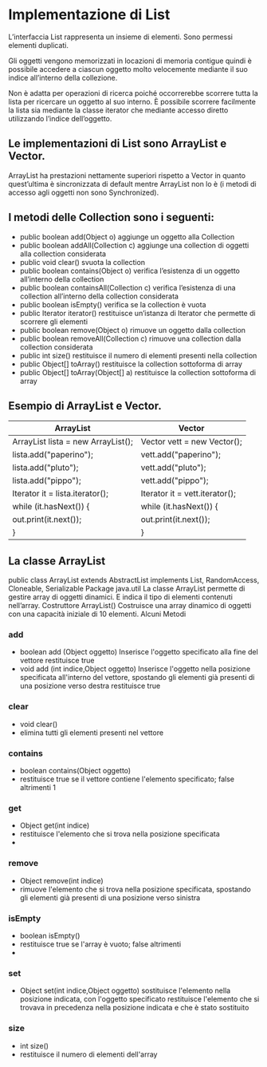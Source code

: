 # Implementazione di List

L’interfaccia List rappresenta un insieme di elementi. Sono permessi elementi duplicati.

Gli oggetti vengono memorizzati in locazioni di memoria contigue quindi è possibile accedere a ciascun oggetto molto velocemente mediante il suo indice all’interno della collezione. 

Non è adatta per operazioni di ricerca poiché occorrerebbe scorrere tutta la lista per ricercare un oggetto al suo interno. È possibile scorrere facilmente la lista sia mediante la classe iterator che mediante accesso diretto utilizzando l’indice dell’oggetto.

## Le implementazioni di List sono ArrayList e Vector.

ArrayList ha prestazioni nettamente superiori rispetto a Vector in quanto quest’ultima è sincronizzata di default mentre ArrayList non lo è (i metodi di accesso agli oggetti non sono Synchronized).


## I metodi delle Collection sono i seguenti:

* public boolean add(Object o)
aggiunge un oggetto alla Collection
* public boolean addAll(Collection c)
aggiunge una collection di oggetti alla collection considerata
* public void clear()
svuota la collection
* public boolean contains(Object o)
verifica l’esistenza di un oggetto all’interno della collection
* public boolean containsAll(Collection c)
verifica l’esistenza di una collection all’interno della collection considerata
* public boolean isEmpty()
verifica se la collection è vuota
* public Iterator iterator()
restituisce un’istanza di Iterator che permette di scorrere gli elementi
* public boolean remove(Object o)
rimuove un oggetto dalla collection
* public boolean removeAll(Collection c)
rimuove una collection dalla collection considerata
* public int size()
restituisce il numero di elementi presenti nella collection
* public Object[] toArray()
restituisce la collection sottoforma di array
* public Object[] toArray(Object[] a)
restituisce la collection sottoforma di array




## Esempio di ArrayList e Vector.

ArrayList | Vector
------------ | -------------
ArrayList lista = new ArrayList();	|Vector vett = new Vector();
lista.add("paperino");				|vett.add("paperino");
lista.add("pluto");				|vett.add("pluto");
lista.add("pippo");				|vett.add("pippo");
Iterator it = lista.iterator();		|Iterator it = vett.iterator();
while (it.hasNext()) {			|while (it.hasNext()) {
   out.print(it.next());		   	  | out.print(it.next());
}							|}



## La classe ArrayList 
public class ArrayList<E> extends AbstractList<E> implements List<E>, RandomAccess, Cloneable, Serializable 
Package 
java.util 
La classe ArrayList permette di gestire array di oggetti dinamici. E indica il tipo di elementi contenuti nell’array. 
Costruttore 
ArrayList() 
Costruisce una array dinamico di oggetti con una capacità iniziale di 10 elementi. 
Alcuni Metodi 
### add 
* boolean add (Object oggetto)
Inserisce l'oggetto specificato alla fine del vettore restituisce true 
* void add (int indice,Object oggetto)
Inserisce l'oggetto nella posizione specificata all'interno del vettore, spostando gli elementi già presenti di una posizione verso destra 
restituisce true 

### clear 
* void clear() 
* elimina tutti gli elementi presenti nel vettore 
 
### contains 
* boolean contains(Object oggetto)
* restituisce true se il vettore contiene l'elemento specificato; false altrimenti 1 

### get 
* Object get(int indice)
* restituisce l'elemento che si trova nella posizione specificata 
* 
### remove 
* Object remove(int indice)
* rimuove l'elemento che si trova nella posizione specificata, spostando gli elementi già presenti di una posizione verso sinistra 

### isEmpty 
* boolean isEmpty()
* restituisce true se l'array è vuoto; false altrimenti 
* 
### set 
* Object set(int indice,Object oggetto)
sostituisce l'elemento nella posizione indicata, con l'oggetto specificato 
restituisce l'elemento che si trovava in precedenza nella posizione indicata e che è stato 
sostituito 

### size 
* int size() 
* restituisce il numero di elementi dell'array 
